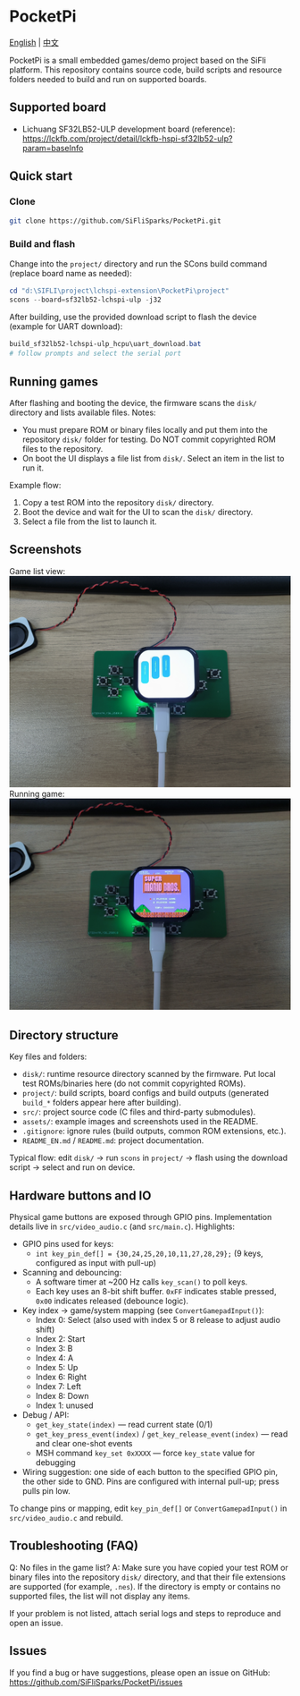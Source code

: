 # PocketPi

[English](README_EN.md) | [中文](README.md)

PocketPi is a small embedded games/demo project based on the SiFli platform. This repository contains source code, build scripts and resource folders needed to build and run on supported boards.

## Supported board

- Lichuang SF32LB52-ULP development board (reference): https://lckfb.com/project/detail/lckfb-hspi-sf32lb52-ulp?param=baseInfo

## Quick start

### Clone

```bash
git clone https://github.com/SiFliSparks/PocketPi.git
```

### Build and flash

Change into the `project/` directory and run the SCons build command (replace board name as needed):

```powershell
cd "d:\SIFLI\project\lchspi-extension\PocketPi\project"
scons --board=sf32lb52-lchspi-ulp -j32
```

After building, use the provided download script to flash the device (example for UART download):

```powershell
build_sf32lb52-lchspi-ulp_hcpu\uart_download.bat
# follow prompts and select the serial port
```

## Running games

After flashing and booting the device, the firmware scans the `disk/` directory and lists available files. Notes:

- You must prepare ROM or binary files locally and put them into the repository `disk/` folder for testing. Do NOT commit copyrighted ROM files to the repository.
- On boot the UI displays a file list from `disk/`. Select an item in the list to run it.

Example flow:

1. Copy a test ROM into the repository `disk/` directory.
2. Boot the device and wait for the UI to scan the `disk/` directory.
3. Select a file from the list to launch it.

## Screenshots

Game list view:
![game list](assets/game_list.jpg)
Running game:
![game running](assets/game_running.jpg)

## Directory structure

Key files and folders:

- `disk/`: runtime resource directory scanned by the firmware. Put local test ROMs/binaries here (do not commit copyrighted ROMs).
- `project/`: build scripts, board configs and build outputs (generated `build_*` folders appear here after building).
- `src/`: project source code (C files and third-party submodules).
- `assets/`: example images and screenshots used in the README.
- `.gitignore`: ignore rules (build outputs, common ROM extensions, etc.).
- `README_EN.md` / `README.md`: project documentation.

Typical flow: edit `disk/` → run `scons` in `project/` → flash using the download script → select and run on device.

## Hardware buttons and IO

Physical game buttons are exposed through GPIO pins. Implementation details live in `src/video_audio.c` (and `src/main.c`). Highlights:

- GPIO pins used for keys:
  - `int key_pin_def[] = {30,24,25,20,10,11,27,28,29};` (9 keys, configured as input with pull-up)
- Scanning and debouncing:
  - A software timer at ~200 Hz calls `key_scan()` to poll keys.
  - Each key uses an 8-bit shift buffer. `0xFF` indicates stable pressed, `0x00` indicates released (debounce logic).
- Key index → game/system mapping (see `ConvertGamepadInput()`):
  - Index 0: Select (also used with index 5 or 8 release to adjust audio shift)
  - Index 2: Start
  - Index 3: B
  - Index 4: A
  - Index 5: Up
  - Index 6: Right
  - Index 7: Left
  - Index 8: Down
  - Index 1: unused
- Debug / API:
  - `get_key_state(index)` — read current state (0/1)
  - `get_key_press_event(index)` / `get_key_release_event(index)` — read and clear one-shot events
  - MSH command `key_set 0xXXXX` — force `key_state` value for debugging
- Wiring suggestion: one side of each button to the specified GPIO pin, the other side to GND. Pins are configured with internal pull-up; press pulls pin low.

To change pins or mapping, edit `key_pin_def[]` or `ConvertGamepadInput()` in `src/video_audio.c` and rebuild.

## Troubleshooting (FAQ)

Q: No files in the game list?
A: Make sure you have copied your test ROM or binary files into the repository `disk/` directory, and that their file extensions are supported (for example, `.nes`). If the directory is empty or contains no supported files, the list will not display any items.

If your problem is not listed, attach serial logs and steps to reproduce and open an issue.

## Issues

If you find a bug or have suggestions, please open an issue on GitHub: https://github.com/SiFliSparks/PocketPi/issues
